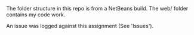 The folder structure in this repo is from a NetBeans build. The web/ folder contains my code work. 

An issue was logged against this assignment (See 'Issues').
